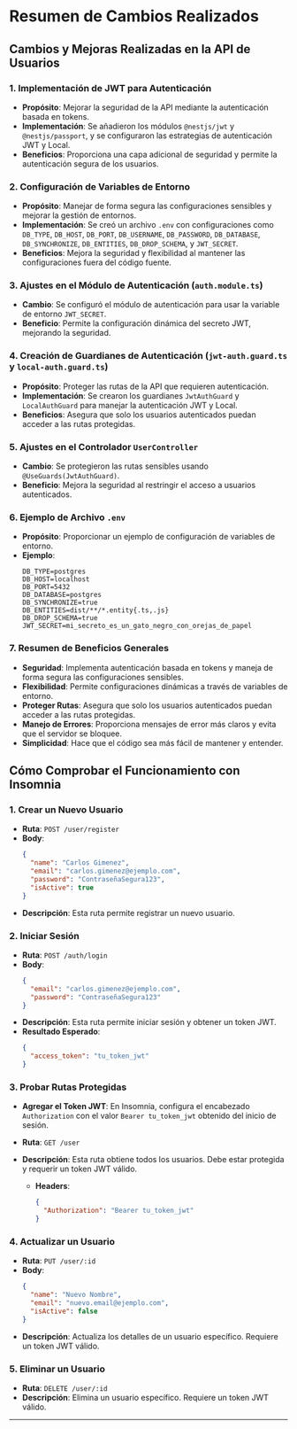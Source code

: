 # Resumen de Cambios Realizados

## Cambios y Mejoras Realizadas en la API de Usuarios

### 1. Implementación de JWT para Autenticación
- **Propósito**: Mejorar la seguridad de la API mediante la autenticación basada en tokens.
- **Implementación**: Se añadieron los módulos `@nestjs/jwt` y `@nestjs/passport`, y se configuraron las estrategias de autenticación JWT y Local.
- **Beneficios**: Proporciona una capa adicional de seguridad y permite la autenticación segura de los usuarios.

### 2. Configuración de Variables de Entorno
- **Propósito**: Manejar de forma segura las configuraciones sensibles y mejorar la gestión de entornos.
- **Implementación**: Se creó un archivo `.env` con configuraciones como `DB_TYPE`, `DB_HOST`, `DB_PORT`, `DB_USERNAME`, `DB_PASSWORD`, `DB_DATABASE`, `DB_SYNCHRONIZE`, `DB_ENTITIES`, `DB_DROP_SCHEMA`, y `JWT_SECRET`.
- **Beneficios**: Mejora la seguridad y flexibilidad al mantener las configuraciones fuera del código fuente.

### 3. Ajustes en el Módulo de Autenticación (`auth.module.ts`)
- **Cambio**: Se configuró el módulo de autenticación para usar la variable de entorno `JWT_SECRET`.
- **Beneficio**: Permite la configuración dinámica del secreto JWT, mejorando la seguridad.

### 4. Creación de Guardianes de Autenticación (`jwt-auth.guard.ts` y `local-auth.guard.ts`)
- **Propósito**: Proteger las rutas de la API que requieren autenticación.
- **Implementación**: Se crearon los guardianes `JwtAuthGuard` y `LocalAuthGuard` para manejar la autenticación JWT y Local.
- **Beneficios**: Asegura que solo los usuarios autenticados puedan acceder a las rutas protegidas.

### 5. Ajustes en el Controlador `UserController`
- **Cambio**: Se protegieron las rutas sensibles usando `@UseGuards(JwtAuthGuard)`.
- **Beneficio**: Mejora la seguridad al restringir el acceso a usuarios autenticados.

### 6. Ejemplo de Archivo `.env`
- **Propósito**: Proporcionar un ejemplo de configuración de variables de entorno.
- **Ejemplo**:
    ```plaintext
    DB_TYPE=postgres
    DB_HOST=localhost
    DB_PORT=5432
    DB_DATABASE=postgres
    DB_SYNCHRONIZE=true
    DB_ENTITIES=dist/**/*.entity{.ts,.js}
    DB_DROP_SCHEMA=true
    JWT_SECRET=mi_secreto_es_un_gato_negro_con_orejas_de_papel
    ```

### 7. Resumen de Beneficios Generales
- **Seguridad**: Implementa autenticación basada en tokens y maneja de forma segura las configuraciones sensibles.
- **Flexibilidad**: Permite configuraciones dinámicas a través de variables de entorno.
- **Proteger Rutas**: Asegura que solo los usuarios autenticados puedan acceder a las rutas protegidas.
- **Manejo de Errores**: Proporciona mensajes de error más claros y evita que el servidor se bloquee.
- **Simplicidad**: Hace que el código sea más fácil de mantener y entender.

## Cómo Comprobar el Funcionamiento con Insomnia

### 1. Crear un Nuevo Usuario
- **Ruta**: `POST /user/register`
- **Body**:
    ```json
    {
      "name": "Carlos Gimenez",
      "email": "carlos.gimenez@ejemplo.com",
      "password": "ContraseñaSegura123",
      "isActive": true
    }
    ```
- **Descripción**: Esta ruta permite registrar un nuevo usuario.

### 2. Iniciar Sesión
- **Ruta**: `POST /auth/login`
- **Body**:
    ```json
    {
      "email": "carlos.gimenez@ejemplo.com",
      "password": "ContraseñaSegura123"
    }
    ```
- **Descripción**: Esta ruta permite iniciar sesión y obtener un token JWT.
- **Resultado Esperado**: 
    ```json
    {
      "access_token": "tu_token_jwt"
    }
    ```

### 3. Probar Rutas Protegidas
- **Agregar el Token JWT**: En Insomnia, configura el encabezado `Authorization` con el valor `Bearer tu_token_jwt` obtenido del inicio de sesión.
- **Ruta**: `GET /user`
- **Descripción**: Esta ruta obtiene todos los usuarios. Debe estar protegida y requerir un token JWT válido.

    - **Headers**:
        ```json
        {
          "Authorization": "Bearer tu_token_jwt"
        }
        ```

### 4. Actualizar un Usuario
- **Ruta**: `PUT /user/:id`
- **Body**:
    ```json
    {
      "name": "Nuevo Nombre",
      "email": "nuevo.email@ejemplo.com",
      "isActive": false
    }
    ```
- **Descripción**: Actualiza los detalles de un usuario específico. Requiere un token JWT válido.

### 5. Eliminar un Usuario
- **Ruta**: `DELETE /user/:id`
- **Descripción**: Elimina un usuario específico. Requiere un token JWT válido.

---
